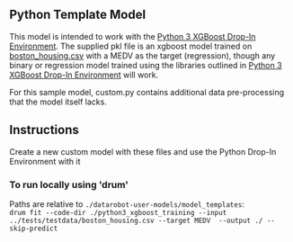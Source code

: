 ## Python Template Model

This model is intended to work with the [Python 3 XGBoost Drop-In Environment](../../public_dropin_environments/python3_xgboost/).
The supplied pkl file is an xgboost model trained on [boston_housing.csv](../../tests/testdata/boston_housing.csv)
with a MEDV as the target (regression), though any binary or regression model trained using the libraries
outlined in [Python 3 XGBoost Drop-In Environment](../../public_dropin_environments/python3_xgboost) will work.

For this sample model, custom.py contains additional data pre-processing that the model itself lacks.

## Instructions
Create a new custom model with these files and use the Python Drop-In Environment with it

### To run locally using 'drum'
Paths are relative to `./datarobot-user-models/model_templates`:  
`drum fit --code-dir ./python3_xgboost_training --input ../tests/testdata/boston_housing.csv --target MEDV  --output ./ --skip-predict`